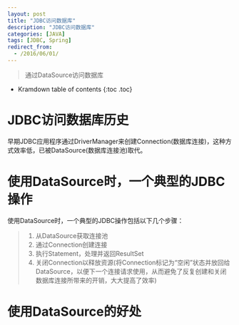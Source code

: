 ```yaml
---
layout: post
title: "JDBC访问数据库"
description: "JDBC访问数据库"
categories: [JAVA]
tags: [JDBC, Spring]
redirect_from:
  - /2016/06/01/
---
```


> 通过DataSource访问数据库

* Kramdown table of contents
{:toc .toc}

# JDBC访问数据库历史

早期JDBC应用程序通过DriverManager来创建Connection(数据库连接)，这种方式效率低，已被DataSource(数据库连接池)取代。

# 使用DataSource时，一个典型的JDBC操作

使用DataSource时，一个典型的JDBC操作包括以下几个步骤：
> 1. 从DataSource获取连接池
> 2. 通过Connection创建连接
> 3. 执行Statement，处理并返回ResultSet
> 4. 关闭Connection以释放资源(将Connection标记为“空闲”状态并放回给DataSource，以便下一个连接请求使用，从而避免了反复创建和关闭数据库连接所带来的开销，大大提高了效率)

# 使用DataSource的好处
